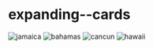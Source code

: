 # expanding--cards
![jamaica](https://user-images.githubusercontent.com/83510929/190883634-0156a50e-0c23-4715-bcd1-8b578d6f6e11.jpeg)
![bahamas](https://user-images.githubusercontent.com/83510929/190883635-c12612d2-ad43-40a5-a329-bbcd95e937cf.jpeg)
![cancun](https://user-images.githubusercontent.com/83510929/190883636-2346f872-fde9-4ff9-bd00-ae2a2931edef.jpeg)
![hawaii](https://user-images.githubusercontent.com/83510929/190883637-155426b3-26eb-4516-b362-e4d1f61b5d06.jpeg)
